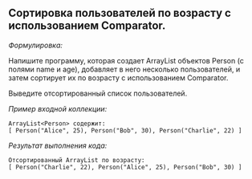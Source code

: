 ## Сортировка пользователей по возрасту с использованием Comparator.

*Формулировка:*

Напишите программу, которая создает ArrayList объектов Person (с полями name и age), 
добавляет в него несколько пользователей, и затем сортирует их по возрасту с использованием Comparator.

Выведите отсортированный список пользователей.

*Пример входной коллекции:*

```
ArrayList<Person> содержит: 
[ Person("Alice", 25), Person("Bob", 30), Person("Charlie", 22) ]
```
*Результат выполнения кода:*
```
Отсортированный ArrayList по возрасту: 
[ Person("Charlie", 22), Person("Alice", 25), Person("Bob", 30) ]
```